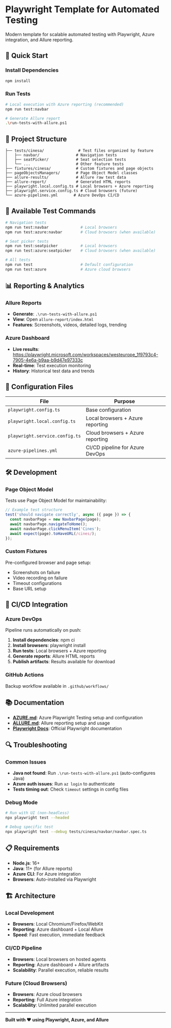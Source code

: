 # Playwright Template for Automated Testing

Modern template for scalable automated testing with Playwright, Azure integration, and Allure reporting.

## 🚀 Quick Start

### Install Dependencies
```bash
npm install
```

### Run Tests
```bash
# Local execution with Azure reporting (recommended)
npm run test:navbar

# Generate Allure report
.\run-tests-with-allure.ps1
```

## 📁 Project Structure

```
├── tests/cinesa/               # Test files organized by feature
│   ├── navbar/                # Navigation tests
│   ├── seatPicker/            # Seat selection tests
│   └── ...                    # Other feature tests
├── fixtures/cinesa/           # Custom fixtures and page objects
├── pageObjectsManagers/       # Page Object Model classes
├── allure-results/            # Allure raw test data
├── allure-report/             # Generated HTML reports
├── playwright.local.config.ts # Local browsers + Azure reporting
├── playwright.service.config.ts # Cloud browsers (future)
└── azure-pipelines.yml       # Azure DevOps CI/CD
```

## 🎯 Available Test Commands

```bash
# Navigation tests
npm run test:navbar              # Local browsers
npm run test:azure:navbar        # Cloud browsers (when available)

# Seat picker tests  
npm run test:seatpicker          # Local browsers
npm run test:azure:seatpicker    # Cloud browsers (when available)

# All tests
npm run test                     # Default configuration
npm run test:azure               # Azure cloud browsers
```

## 📊 Reporting & Analytics

### Allure Reports
- **Generate**: `.\run-tests-with-allure.ps1` 
- **View**: Open `allure-report/index.html`
- **Features**: Screenshots, videos, detailed logs, trending

### Azure Dashboard
- **Live results**: https://playwright.microsoft.com/workspaces/westeurope_1f9793c4-7905-4e6a-b9aa-b9d47e97333c
- **Real-time**: Test execution monitoring
- **History**: Historical test data and trends

## 🔧 Configuration Files

| File | Purpose |
|------|---------|
| `playwright.config.ts` | Base configuration |
| `playwright.local.config.ts` | Local browsers + Azure reporting |
| `playwright.service.config.ts` | Cloud browsers + Azure reporting |
| `azure-pipelines.yml` | CI/CD pipeline for Azure DevOps |

## 🛠️ Development

### Page Object Model
Tests use Page Object Model for maintainability:
```typescript
// Example test structure
test('should navigate correctly', async ({ page }) => {
  const navbarPage = new NavbarPage(page);
  await navbarPage.navigateToHome();
  await navbarPage.clickMenuItem('Cines');
  await expect(page).toHaveURL(/cines/);
});
```

### Custom Fixtures
Pre-configured browser and page setup:
- Screenshots on failure
- Video recording on failure  
- Timeout configurations
- Base URL setup

## 🚀 CI/CD Integration

### Azure DevOps
Pipeline runs automatically on push:
1. **Install dependencies**: npm ci
2. **Install browsers**: playwright install
3. **Run tests**: Local browsers + Azure reporting
4. **Generate reports**: Allure HTML reports
5. **Publish artifacts**: Results available for download

### GitHub Actions
Backup workflow available in `.github/workflows/`

## 📚 Documentation

- **[AZURE.md](./AZURE.md)**: Azure Playwright Testing setup and configuration
- **[ALLURE.md](./ALLURE.md)**: Allure reporting setup and usage
- **[Playwright Docs](https://playwright.dev/)**: Official Playwright documentation

## 🔍 Troubleshooting

### Common Issues
- **Java not found**: Run `.\run-tests-with-allure.ps1` (auto-configures Java)
- **Azure auth issues**: Run `az login` to authenticate
- **Tests timing out**: Check `timeout` settings in config files

### Debug Mode
```bash
# Run with UI (non-headless)
npx playwright test --headed

# Debug specific test
npx playwright test --debug tests/cinesa/navbar/navbar.spec.ts
```

## 📋 Requirements

- **Node.js**: 16+ 
- **Java**: 11+ (for Allure reports)
- **Azure CLI**: For Azure integration
- **Browsers**: Auto-installed via Playwright

## 🏗️ Architecture

### Local Development
- **Browsers**: Local Chromium/Firefox/WebKit
- **Reporting**: Azure dashboard + Local Allure
- **Speed**: Fast execution, immediate feedback

### CI/CD Pipeline  
- **Browsers**: Local browsers on hosted agents
- **Reporting**: Azure dashboard + Allure artifacts
- **Scalability**: Parallel execution, reliable results

### Future (Cloud Browsers)
- **Browsers**: Azure cloud browsers
- **Reporting**: Full Azure integration
- **Scalability**: Unlimited parallel execution

---

**Built with ❤️ using Playwright, Azure, and Allure**